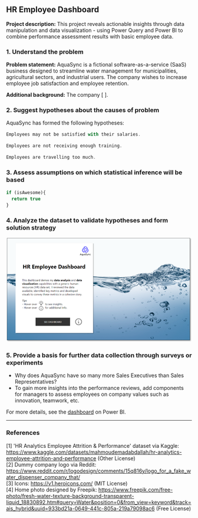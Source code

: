 ## HR Employee Dashboard

**Project description:**  This project reveals actionable insights through data manipulation and data visualization - using Power Query and Power BI to combine performance assessment results with basic employee data.

### 1. Understand the problem

**Problem statement:** AquaSync is a fictional software-as-a-service (SaaS) business designed to streamline water management for municipalities, agricultural sectors, and industrial users. The company wishes to increase employee job satisfaction and employee retention.

**Additional background:** The company [ ].

### 2. Suggest hypotheses about the causes of problem

AquaSync has formed the following hypotheses: 

```javascript
Employees may not be satisfied with their salaries.
```
```javascript
Employees are not receiving enough training.
```
```javascript
Employees are travelling too much.
```

### 3. Assess assumptions on which statistical inference will be based

```javascript
if (isAwesome){
  return true
}
```

### 4. Analyze the dataset to validate hypotheses and form solution strategy

<img src="images/hr-home.png?raw=true"/>

### 5. Provide a basis for further data collection through surveys or experiments

- Why does AquaSync have so many more Sales Executives than Sales Representatives?
- To gain more insights into the performance reviews, add components for managers to assess employees on company values such as innovation, teamwork, etc.

For more details, see the [dashboard](https://guides.github.com/features/mastering-markdown/) on Power BI.

---

### References

[1] 'HR Analytics Employee Attrition & Performance' dataset via Kaggle: https://www.kaggle.com/datasets/mahmoudemadabdallah/hr-analytics-employee-attrition-and-performance (Other License)
<br>[2] Dummy company logo via Reddit: https://www.reddit.com/r/logodesign/comments/15q816y/logo_for_a_fake_water_dispenser_company_that/
<br>[3] Icons: https://v1.heroicons.com/ (MIT License)
<br>[4] Home photo designed by Freepik: https://www.freepik.com/free-photo/fresh-water-texture-background-transparent-liquid_18830892.htm#query=Water&position=0&from_view=keyword&track=ais_hybrid&uuid=933bd21a-0649-441c-805a-219a79098ac6 (Free License)
